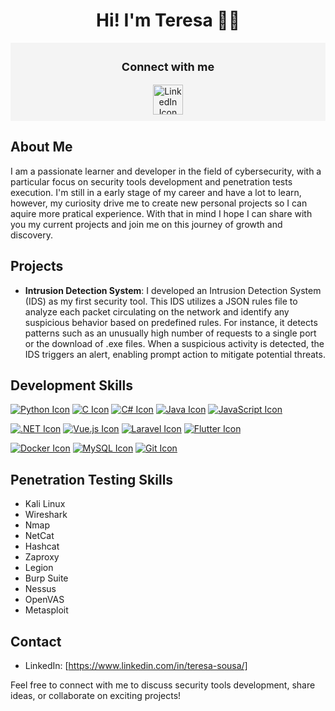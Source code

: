 <div align="center">
  <h1>Hi! I'm Teresa 👩‍💻</h1>
  <div style="background-color: #f4f4f4; padding: 10px;">
    <p style="font-size: 18px; font-weight: bold;">Connect with me</p>
    <a href="https://www.linkedin.com/in/your-linkedin-profile" target="_blank">
      <img src="https://img.icons8.com/color/48/000000/linkedin.png" alt="LinkedIn Icon" width="48px" height="48px">
    </a>
  </div>
</div>



## About Me

I am a passionate learner and developer in the field of cybersecurity, with a particular focus on security tools development and penetration tests execution. I'm still in a early stage of my career and have a lot to learn, however, my curiosity drive me to create new personal projects so I can aquire more pratical experience. With that in mind I hope I can share with you my current projects and join me on this journey of growth and discovery.

## Projects

- **Intrusion Detection System**: I developed an Intrusion Detection System (IDS) as my first security tool. This IDS utilizes a JSON rules file to analyze each packet circulating on the network and identify any suspicious behavior based on predefined rules. For instance, it detects patterns such as an unusually high number of requests to a single port or the download of .exe files. When a suspicious activity is detected, the IDS triggers an alert, enabling prompt action to mitigate potential threats.

## Development Skills

[![Python Icon](https://skillicons.dev/icons?i=python)](https://www.python.org/)
[![C Icon](https://skillicons.dev/icons?i=c)](https://en.wikipedia.org/wiki/C_(programming_language))
[![C# Icon](https://skillicons.dev/icons?i=cs)](https://docs.microsoft.com/en-us/dotnet/csharp/)
[![Java Icon](https://skillicons.dev/icons?i=java)](https://www.java.com/)
[![JavaScript Icon](https://skillicons.dev/icons?i=js)](https://developer.mozilla.org/en-US/docs/Web/JavaScript)

[![.NET Icon](https://skillicons.dev/icons?i=dotnet)](https://dotnet.microsoft.com/) 
[![Vue.js Icon](https://skillicons.dev/icons?i=vuejs)](https://vuejs.org/) 
[![Laravel Icon](https://skillicons.dev/icons?i=laravel)](https://laravel.com/) 
[![Flutter Icon](https://skillicons.dev/icons?i=flutter)](https://flutter.dev/)

[![Docker Icon](https://skillicons.dev/icons?i=docker)](https://www.docker.com/) 
[![MySQL Icon](https://skillicons.dev/icons?i=mysql)](https://www.mysql.com/) 
[![Git Icon](https://skillicons.dev/icons?i=git)](https://git-scm.com/)

## Penetration Testing Skills

- Kali Linux
- Wireshark
- Nmap
- NetCat
- Hashcat
- Zaproxy
- Legion
- Burp Suite
- Nessus
- OpenVAS
- Metasploit

## Contact

- LinkedIn: [https://www.linkedin.com/in/teresa-sousa/]

Feel free to connect with me to discuss security tools development, share ideas, or collaborate on exciting projects!

